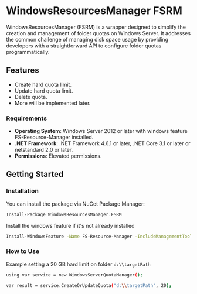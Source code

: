 # WindowsResourcesManager FSRM

WindowsResourcesManager (FSRM) is a wrapper designed to simplify the creation and management of folder quotas on Windows
Server.
It addresses the common challenge of managing disk space usage by providing developers with a straightforward API to
configure folder quotas programmatically.

## Features

- Create hard quota limit.
- Update hard quota limit.
- Delete quota.
- More will be implemented later.

### Requirements

- **Operating System**: Windows Server 2012 or later with windows feature FS-Resource-Manager installed.
- **.NET Framework**: .NET Framework 4.6.1 or later, .NET Core 3.1 or later or netstandard 2.0 or later.
- **Permissions**: Elevated permissions.

## Getting Started

### Installation

You can install the package via NuGet Package Manager:

```bash
Install-Package WindowsResourcesManager.FSRM
```

Install the windows feature if it's not already installed

```bash
Install-WindowsFeature -Name FS-Resource-Manager -IncludeManagementTools
```

### How to Use

Example setting a 20 GB hard limit on folder `d:\\targetPath`

```bash
using var service = new WindowsServerQuotaManager();

var result = service.CreateOrUpdateQuota("d:\\targetPath", 20);
```



